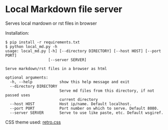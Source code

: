 # Local Markdown file server

Serves local mardown or rst files in browser

Installation:
```
$ pip install -r requirements.txt
$ python local_md.py -h
usage: local_md.py [-h] [--directory DIRECTORY] [--host HOST] [--port PORT]
                   [--server SERVER]

Serve markdown/rst files in a browser as html

optional arguments:
  -h, --help            show this help message and exit
  --directory DIRECTORY
                        Serve md files from this directory, if not passed uses
                        current directory
  --host HOST           Host ip/name. Default localhost.
  --port PORT           Port number on which to serve. Default 8080.
  --server SERVER       Serve to use like paste, etc. Default wsgiref.
```

CSS theme used: [retro.css](https://github.com/markdowncss/retro)
